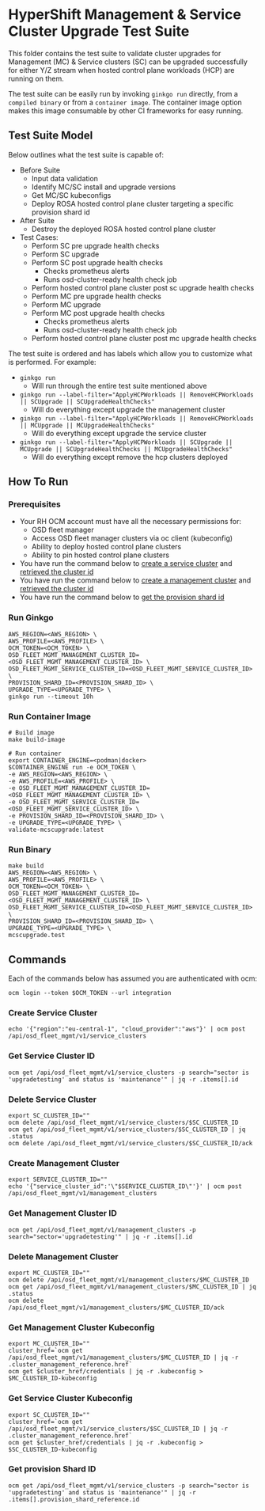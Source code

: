 # HyperShift Management & Service Cluster Upgrade Test Suite

This folder contains the test suite to validate cluster upgrades for
Management (MC) & Service clusters (SC) can be upgraded successfully for
either Y/Z stream when hosted control plane workloads (HCP) are running
on them.

The test suite can be easily run by invoking `ginkgo run` directly,
from a `compiled binary` or from a `container image`. The container image
option makes this image consumable by other CI frameworks for easy running.

## Test Suite Model

Below outlines what the test suite is capable of:

* Before Suite
  * Input data validation
  * Identify MC/SC install and upgrade versions
  * Get MC/SC kubeconfigs
  * Deploy ROSA hosted control plane cluster targeting a specific provision shard id
* After Suite
  * Destroy the deployed ROSA hosted control plane cluster
* Test Cases:
  * Perform SC pre upgrade health checks
  * Perform SC upgrade
  * Perform SC post upgrade health checks
    * Checks prometheus alerts
    * Runs osd-cluster-ready health check job
  * Perform hosted control plane cluster post sc upgrade health checks
  * Perform MC pre upgrade health checks
  * Perform MC upgrade
  * Perform MC post upgrade health checks
    * Checks prometheus alerts
    * Runs osd-cluster-ready health check job
  * Perform hosted control plane cluster post mc upgrade health checks

The test suite is ordered and has labels which allow you to customize what is
performed. For example:

* `ginkgo run`
  * Will run through the entire test suite mentioned above
* `ginkgo run --label-filter="ApplyHCPWorkloads || RemoveHCPWorkloads || SCUpgrade || SCUpgradeHealthChecks"`
  * Will do everything except upgrade the management cluster
* `ginkgo run --label-filter="ApplyHCPWorkloads || RemoveHCPWorkloads || MCUpgrade || MCUpgradeHealthChecks"`
  * Will do everything except upgrade the service cluster
* `ginkgo run --label-filter="ApplyHCPWorkloads || SCUpgrade || MCUpgrade || SCUpgradeHealthChecks || MCUpgradeHealthChecks"`
  * Will do everything except remove the hcp clusters deployed

## How To Run

### Prerequisites

* Your RH OCM account must have all the necessary permissions for:
  * OSD fleet manager
  * Access OSD fleet manager clusters via oc client (kubeconfig)
  * Ability to deploy hosted control plane clusters
  * Ability to pin hosted control plane clusters
* You have run the command below to [create a service cluster](#create-service-cluster)
  and [retrieved the cluster id](#get-service-cluster-id)
* You have run the command below to [create a management cluster](#create-management-cluster)
  and [retrieved the cluster id](#get-management-cluster-id)
* You have run the command below to [get the provision shard id](#get-provision-shard-id)

### Run Ginkgo

```shell
AWS_REGION=<AWS_REGION> \
AWS_PROFILE=<AWS_PROFILE> \
OCM_TOKEN=<OCM_TOKEN> \
OSD_FLEET_MGMT_MANAGEMENT_CLUSTER_ID=<OSD_FLEET_MGMT_MANAGEMENT_CLUSTER_ID> \
OSD_FLEET_MGMT_SERVICE_CLUSTER_ID=<OSD_FLEET_MGMT_SERVICE_CLUSTER_ID> \
PROVISION_SHARD_ID=<PROVISION_SHARD_ID> \
UPGRADE_TYPE=<UPGRADE_TYPE> \
ginkgo run --timeout 10h
```

### Run Container Image

```shell
# Build image
make build-image

# Run container
export CONTAINER_ENGINE=<podman|docker>
$CONTAINER_ENGINE run -e OCM_TOKEN \
-e AWS_REGION=<AWS_REGION> \
-e AWS_PROFILE=<AWS_PROFILE> \
-e OSD_FLEET_MGMT_MANAGEMENT_CLUSTER_ID=<OSD_FLEET_MGMT_MANAGEMENT_CLUSTER_ID> \
-e OSD_FLEET_MGMT_SERVICE_CLUSTER_ID=<OSD_FLEET_MGMT_SERVICE_CLUSTER_ID> \
-e PROVISION_SHARD_ID=<PROVISION_SHARD_ID> \
-e UPGRADE_TYPE=<UPGRADE_TYPE> \
validate-mcscupgrade:latest
```

### Run Binary

```shell
make build
AWS_REGION=<AWS_REGION> \
AWS_PROFILE=<AWS_PROFILE> \
OCM_TOKEN=<OCM_TOKEN> \
OSD_FLEET_MGMT_MANAGEMENT_CLUSTER_ID=<OSD_FLEET_MGMT_MANAGEMENT_CLUSTER_ID> \
OSD_FLEET_MGMT_SERVICE_CLUSTER_ID=<OSD_FLEET_MGMT_SERVICE_CLUSTER_ID> \
PROVISION_SHARD_ID=<PROVISION_SHARD_ID> \
UPGRADE_TYPE=<UPGRADE_TYPE> \
mcscupgrade.test
```

## Commands

Each of the commands below has assumed you are authenticated with ocm:

```shell
ocm login --token $OCM_TOKEN --url integration
```

### Create Service Cluster

```shell
echo '{"region":"eu-central-1", "cloud_provider":"aws"}' | ocm post /api/osd_fleet_mgmt/v1/service_clusters
```

### Get Service Cluster ID

```shell
ocm get /api/osd_fleet_mgmt/v1/service_clusters -p search="sector is 'upgradetesting' and status is 'maintenance'" | jq -r .items[].id
```

### Delete Service Cluster

```shell
export SC_CLUSTER_ID=""
ocm delete /api/osd_fleet_mgmt/v1/service_clusters/$SC_CLUSTER_ID
ocm get /api/osd_fleet_mgmt/v1/service_clusters/$SC_CLUSTER_ID | jq .status
ocm delete /api/osd_fleet_mgmt/v1/service_clusters/$SC_CLUSTER_ID/ack
```

### Create Management Cluster

```shell
export SERVICE_CLUSTER_ID=""
echo '{"service_cluster_id":'\"$SERVICE_CLUSTER_ID\"'}' | ocm post /api/osd_fleet_mgmt/v1/management_clusters
```

### Get Management Cluster ID

```shell
ocm get /api/osd_fleet_mgmt/v1/management_clusters -p search="sector='upgradetesting'" | jq -r .items[].id
```

### Delete Management Cluster

```shell
export MC_CLUSTER_ID=""
ocm delete /api/osd_fleet_mgmt/v1/management_clusters/$MC_CLUSTER_ID
ocm get /api/osd_fleet_mgmt/v1/management_clusters/$MC_CLUSTER_ID | jq .status
ocm delete /api/osd_fleet_mgmt/v1/management_clusters/$MC_CLUSTER_ID/ack
```

### Get Management Cluster Kubeconfig

```shell
export MC_CLUSTER_ID=""
cluster_href=`ocm get /api/osd_fleet_mgmt/v1/management_clusters/$MC_CLUSTER_ID | jq -r .cluster_management_reference.href`
ocm get $cluster_href/credentials | jq -r .kubeconfig > $MC_CLUSTER_ID-kubeconfig
```

### Get Service Cluster Kubeconfig

```shell
export SC_CLUSTER_ID=""
cluster_href=`ocm get /api/osd_fleet_mgmt/v1/service_clusters/$SC_CLUSTER_ID | jq -r .cluster_management_reference.href`
ocm get $cluster_href/credentials | jq -r .kubeconfig > $SC_CLUSTER_ID-kubeconfig
```

### Get provision Shard ID

```shell
ocm get /api/osd_fleet_mgmt/v1/service_clusters -p search="sector is 'upgradetesting' and status is 'maintenance'" | jq -r .items[].provision_shard_reference.id
```
